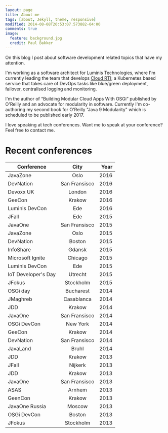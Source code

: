 ```yaml
---
layout: page
title: About me
tags: [about, Jekyll, theme, responsive]
modified: 2014-08-08T20:53:07.573882-04:00
comments: true
image:
  feature: background.jpg
  credit: Paul Bakker
---
```


On this blog I post about software development related topics that have my attention.

I'm working as a software architect for Luminis Technologies, where I'm currently leading the team that develops [Cloud RTI](https://cloud-rti.com); a Kubernetes based service that takes care of DevOps tasks like blue/green deployment, failover, centralised logging and monitoring. 

I'm the author of “Building Modular Cloud Apps With OSGi” published by O'Reilly and an advocate for modularity in software. Currently I'm co-authoring my second book for O'Reilly "Java 9 Modularity" which is scheduled to be published early 2017. 

I love speaking at tech conferences. Want me to speak at your conference? Feel free to contact me.

Recent conferences
==

| Conference        | City           | Year  |
| ------------- |:-------------:| -----:|
| JavaZone | Oslo | 2016 |
| DevNation       | San Fransisco | 2016 |
| Devoxx UK       | London | 2016 |
| GeeCon       | Krakow | 2016 |
| Luminis DevCon       | Ede | 2016 |
| JFall       | Ede | 2015 |
| JavaOne       | San Fransisco | 2015 |
| JavaZone       | Oslo | 2015 |
| DevNation       | Boston | 2015 |
| InfoShare       | Gdansk | 2015 |
| Microsoft Ignite       | Chicago | 2015 |
| Luminis DevCon       | Ede | 2015 |
| IoT Developer's Day       | Utrecht | 2015 |
| JFokus       | Stockholm | 2015 |
| OSGi day       | Bucharest | 2014 |
| JMaghreb       | Casablanca | 2014 |
| JDD       | Krakow | 2014 |
| JavaOne       | San Fransisco | 2014 |
| OSGi DevCon       | New York | 2014 |
| GeeCon      | Krakow | 2014 |
| DevNation      | San Fransisco | 2014 |
| JavaLand      | Bruhl | 2014 |
| JDD      | Krakow | 2013 |
| JFall      | Nijkerk | 2013 |
| JDD      | Krakow | 2013 |
| JavaOne      | San Fransisco | 2013 |
| ASAS      | Arnhem | 2013 |
| GeenCon      | Krakow | 2013 |
| JavaOne Russia      | Moscow | 2013 |
| OSGi DevCon      | Boston | 2013 |
| JFokus      | Stockholm | 2013 |

